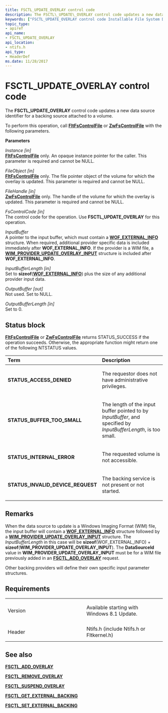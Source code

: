 ```yaml
---
title: FSCTL_UPDATE_OVERLAY control code
description: The FSCTL\_UPDATE\_OVERLAY control code updates a new data source identifier for a backing source attached to a volume.
keywords: ["FSCTL_UPDATE_OVERLAY control code Installable File System Drivers"]
topic_type:
- apiref
api_name:
- FSCTL_UPDATE_OVERLAY
api_location:
- ntifs.h
api_type:
- HeaderDef
ms.date: 11/28/2017
---
```


# FSCTL\_UPDATE\_OVERLAY control code


The **FSCTL\_UPDATE\_OVERLAY** control code updates a new data source identifier for a backing source attached to a volume.

To perform this operation, call [**FltFsControlFile**](/windows-hardware/drivers/ddi/fltkernel/nf-fltkernel-fltfscontrolfile) or [**ZwFsControlFile**](/previous-versions/ff566462(v=vs.85)) with the following parameters.

**Parameters**

<a href="" id="instance--in-"></a>*Instance \[in\]*  
[**FltFsControlFile**](/windows-hardware/drivers/ddi/fltkernel/nf-fltkernel-fltfscontrolfile) only. An opaque instance pointer for the caller. This parameter is required and cannot be NULL.

<a href="" id="fileobject--in-"></a>*FileObject \[in\]*  
[**FltFsControlFile**](/windows-hardware/drivers/ddi/fltkernel/nf-fltkernel-fltfscontrolfile) only. The file pointer object of the volume for which the overlay is updated. This parameter is required and cannot be NULL.

<a href="" id="filehandle--in-"></a>*FileHandle \[in\]*  
[**ZwFsControlFile**](/previous-versions/ff566462(v=vs.85)) only. The handle of the volume for which the overlay is updated. This parameter is required and cannot be NULL.

<a href="" id="fscontrolcode--in-"></a>*FsControlCode \[in\]*  
The control code for the operation. Use **FSCTL\_UPDATE\_OVERLAY** for this operation.

<a href="" id="inputbuffer"></a>*InputBuffer*  
A pointer to the input buffer, which must contain a [**WOF\_EXTERNAL\_INFO**](/windows-hardware/drivers/ddi/ntifs/ns-ntifs-_wof_external_info) structure. When required, additional provider specific data is included immediately after **WOF\_EXTERNAL\_INFO**. If the provider is a WIM file, a [**WIM\_PROVIDER\_UPDATE\_OVERLAY\_INPUT**](/windows-hardware/drivers/ddi/ntifs/ns-ntifs-_wim_provider_update_overlay_input) structure is included after **WOF\_EXTERNAL\_INFO**.

<a href="" id="inputbufferlength--in-"></a>*InputBufferLength \[in\]*  
Set to **sizeof**([**WOF\_EXTERNAL\_INFO**](/windows-hardware/drivers/ddi/ntifs/ns-ntifs-_wof_external_info)) plus the size of any additional provider input data.

<a href="" id="outputbuffer--out-"></a>*OutputBuffer \[out\]*  
Not used. Set to NULL.

<a href="" id="outputbufferlength--in-"></a>*OutputBufferLength \[in\]*  
Set to 0.

## Status block

[**FltFsControlFile**](/windows-hardware/drivers/ddi/fltkernel/nf-fltkernel-fltfscontrolfile) or [**ZwFsControlFile**](/previous-versions/ff566462(v=vs.85)) returns STATUS\_SUCCESS if the operation succeeds. Otherwise, the appropriate function might return one of the following NTSTATUS values.

<table>
<colgroup>
<col width="50%" />
<col width="50%" />
</colgroup>
<thead>
<tr class="header">
<th align="left">Term</th>
<th align="left">Description</th>
</tr>
</thead>
<tbody>
<tr class="odd">
<td align="left"><p><strong>STATUS_ACCESS_DENIED</strong></p></td>
<td align="left"><p>The requestor does not have administrative privileges.</p></td>
</tr>
<tr class="even">
<td align="left"><p><strong>STATUS_BUFFER_TOO_SMALL</strong></p></td>
<td align="left"><p>The length of the input buffer pointed to by <em>InputBuffer</em>, and specified by <em>InputBufferLength</em>, is too small.</p></td>
</tr>
<tr class="odd">
<td align="left"><p><strong>STATUS_INTERNAL_ERROR</strong></p></td>
<td align="left"><p>The requested volume is not accessible.</p></td>
</tr>
<tr class="even">
<td align="left"><p><strong>STATUS_INVALID_DEVICE_REQUEST</strong></p></td>
<td align="left"><p>The backing service is not present or not started.</p></td>
</tr>
</tbody>
</table>

 

## Remarks

When the data source to update is a Windows Imaging Format (WIM) file, the input buffer will contain a [**WOF\_EXTERNAL\_INFO**](/windows-hardware/drivers/ddi/ntifs/ns-ntifs-_wof_external_info) structure followed by a [**WIM\_PROVIDER\_UPDATE\_OVERLAY\_INPUT**](/windows-hardware/drivers/ddi/ntifs/ns-ntifs-_wim_provider_update_overlay_input) structure. The *InputBufferLength* in this case will be **sizeof**(WOF\_EXTERNAL\_INFO) + **sizeof**(**WIM\_PROVIDER\_UPDATE\_OVERLAY\_INPUT**). The **DataSourceId** value in **WIM\_PROVIDER\_UPDATE\_OVERLAY\_INPUT** must be for a WIM file previously added in an [**FSCTL\_ADD\_OVERLAY**](fsctl-add-overlay.md) request.

Other backing providers will define their own specific input parameter structures.

## Requirements

<table>
<colgroup>
<col width="50%" />
<col width="50%" />
</colgroup>
<tbody>
<tr class="odd">
<td align="left"><p>Version</p></td>
<td align="left"><p>Available starting with Windows 8.1 Update.</p></td>
</tr>
<tr class="even">
<td align="left"><p>Header</p></td>
<td align="left">Ntifs.h (include Ntifs.h or Fltkernel.h)</td>
</tr>
</tbody>
</table>

## See also


[**FSCTL\_ADD\_OVERLAY**](fsctl-add-overlay.md)

[**FSCTL\_REMOVE\_OVERLAY**](fsctl-remove-overlay.md)

[**FSCTL\_SUSPEND\_OVERLAY**](fsctl-suspend-overlay.md)

[**FSCTL\_GET\_EXTERNAL\_BACKING**](fsctl-get-external-backing.md)

[**FSCTL\_SET\_EXTERNAL\_BACKING**](fsctl-set-external-backing.md)

 

